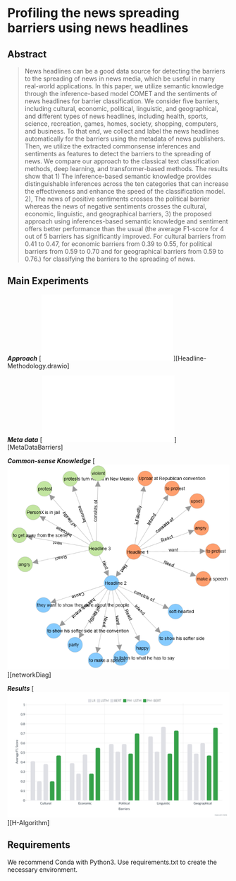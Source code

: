 # Profiling the news spreading barriers using news headlines

## Abstract
>News headlines can be a good data source for detecting the barriers to the spreading of news in news media, which be useful in many real-world applications. In this paper, we utilize semantic knowledge through the inference-based model COMET and the sentiments of news headlines for barrier classification. We consider five barriers, including cultural, economic, political, linguistic, and geographical, and different types of news headlines, including health, sports, science, recreation, games, homes, society, shopping, computers, and business. To that end, we collect and label the news headlines automatically for the barriers using the metadata of news publishers. Then, we utilize the extracted commonsense inferences and sentiments as features to detect the barriers to the spreading of news. We compare our approach to the classical text classification methods, deep learning, and transformer-based methods. The results show that 1) The inference-based semantic knowledge provides distinguishable inferences across the ten categories that can increase the effectiveness and enhance the speed of the classification model. 2), The news of positive sentiments crosses the political barrier whereas the news of negative sentiments crosses the cultural, economic, linguistic, and geographical barriers, 3) the proposed approach using inferences-based semantic knowledge and sentiment offers better performance than the usual (the average F1-score for 4 out of 5 barriers has significantly improved. For cultural barriers from 0.41 to 0.47, for economic barriers from 0.39 to 0.55, for political barriers from 0.59 to 0.70 and for geographical barriers from 0.59 to 0.76.) for classifying the barriers to the spreading of news.

## Main Experiments

***Approach*** 
[![](/assets/Headline-Methodology.drawio.pdf "Headline-Methodology.drawio")][Headline-Methodology.drawio]

***Meta data*** 
[![](/assets/MetaDataBarriers.pdf "MetaDataBarriers")][MetaDataBarriers]

***Common-sense Knowledge*** 
[![](/assets/networkDiag.PNG "networkDiag")][networkDiag]

***Results*** 
[![](/assets/H-Algorithms.jpg "H-Algorithms")][H-Algorithm]

## Requirements

We recommend Conda with Python3. Use requirements.txt to create the necessary environment. 

